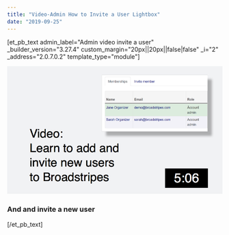 ```yaml
---
title: "Video-Admin How to Invite a User Lightbox"
date: "2019-09-25"
---
```


\[et\_pb\_text admin\_label="Admin video invite a user" \_builder\_version="3.27.4" custom\_margin="20px||20px||false|false" \_i="2" \_address="2.0.7.0.2" template\_type="module"\]

[![Add and Invite a New User Admin Video](images/AddNewUserAdminSlide.png)](https://vimeo.com/322303803)

### And and invite a new user

\[/et\_pb\_text\]
